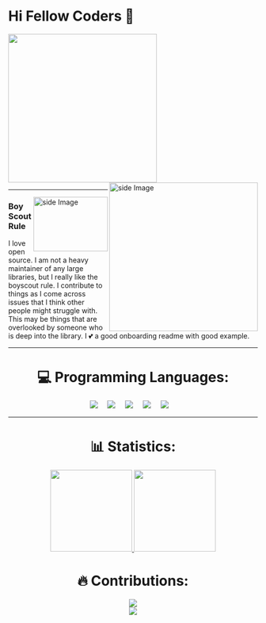# Hi Fellow Coders 👋
<p>
  <img src="https://camo.githubusercontent.com/992babdffd8c74a1502de375fbdf7e4d54773242/68747470733a2f2f6d656469612e67697068792e636f6d2f6d656469612f53576f536b4e36447854737a71494b4571762f67697068792e676966" width="auto" height="300"/>
<img src="https://github.com/kumarjeetray/kumarjeetray/blob/main/life_balance.gif" alt="side Image" align="right" width="auto" height="300" />
</p>
<hr>
<p>
  <img width="150" align='right' src="https://github.com/WaylonWalker/WaylonWalker/blob/main/icon/hacktoberfest.png?raw=true" alt="side Image" align="right" width="400" height="110"/>
</p>
 
### Boy Scout Rule

I love open source.  I am not a heavy maintainer of any large libraries, but I really like the boyscout rule.  I contribute to things as I come across issues that I think other people might struggle with.  This may be things that are overlooked by someone who is deep into the library.  I 💕 a good onboarding readme with good example.
<hr>
 <h1 align = "center">💻 Programming Languages:</h1>
<p align ="Center">
 <img src="https://img.shields.io/badge/C%2B%2B-00599C?style=for-the-badge&logo=c%2B%2B&logoColor=white" />&nbsp;&nbsp;&nbsp;&nbsp;
 <img src="https://img.shields.io/badge/C-00599C?style=for-the-badge&logo=c&logoColor=white" />&nbsp;&nbsp;&nbsp;&nbsp;
 <img src="https://img.shields.io/badge/-HTML5-E34F26?style=for-the-badge&logo=html5&logoColor=white" />&nbsp;&nbsp;&nbsp;&nbsp;
 <img src="https://img.shields.io/badge/Python-3776AB?style=for-the-badge&logo=python&logoColor=white" />&nbsp;&nbsp;&nbsp;&nbsp;
 <img src="https://img.shields.io/badge/PHP-777BB4?style=for-the-badge&logo=php&logoColor=white" />&nbsp;&nbsp;&nbsp;&nbsp;
 </br>
<hr>
<h1 align="center"> 📊 Statistics: </h1>

<p align="center">
  <a href="https://github.com/kumarjeetray/github-readme-stats">
    <img src="https://github-readme-stats.vercel.app/api?username=kumarjeetray&show_icons=true&bg_color=0d1117&text_color=FFF&border_color=444" height="165">
  </a>
  <a href="https://github.com/kumarjeetray/github-readme-stats">
    <img src="https://github-readme-stats.vercel.app/api/top-langs/?username=kumarjeetray&layout=compact&bg_color=0d1117&text_color=FFF&border_color=444"  height="165">
  </a>
  <br>
</p>
<h1 align="center"> 🔥 Contributions: </h1>
<p align="center">
  <a href="https://git.io/streak-stats">
    <img src="http://github-readme-streak-stats.herokuapp.com?user=kumarjeetray&theme=react&background=0d1117&border=666">
  </a>
  <br>
  <a href="https://github.com/kumarjeetray/github-readme-activity-graph">
    <img src="https://activity-graph.herokuapp.com/graph?username=kumarjeetray&theme=react-dark&hide_border=true">
  </a>
</p>
